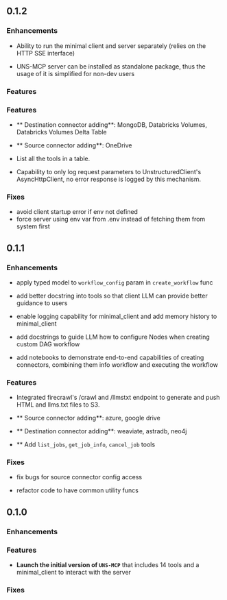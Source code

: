 ## 0.1.2

### Enhancements

- Ability to run the minimal client and server separately (relies on the HTTP SSE interface)

- UNS-MCP server can be installed as standalone package, thus the usage of it is simplified for non-dev users

### Features

### Features

- ** Destination connector adding**: MongoDB, Databricks Volumes, Databricks Volumes Delta Table

- ** Source connector adding**: OneDrive

- List all the tools in a table.

- Capability to only log request parameters to UnstructuredClient's AsyncHttpClient, no error response is logged by this mechanism.

### Fixes

- avoid client startup error if env not defined
- force server using env var from .env instead of fetching them from system first


## 0.1.1

### Enhancements

- apply typed model to `workflow_config` param in `create_workflow` func

- add better docstring into tools so that client LLM can provide better guidance to users

- enable logging capability for minimal_client and add memory history to minimal_client

- add docstrings to guide LLM how to configure Nodes when creating custom DAG workflow

- add notebooks to demonstrate end-to-end capabilities of creating connectors, combining them info workflow and executing the workflow

### Features
- Integrated firecrawl's /crawl and /llmstxt endpoint to generate and push HTML and llms.txt files to S3.

- ** Source connector adding**: azure, google drive

- ** Destination connector adding**: weaviate, astradb, neo4j

- ** Add `list_jobs`, `get_job_info`, `cancel_job` tools

### Fixes

- fix bugs for source connector config access

- refactor code to have common utility funcs


## 0.1.0

### Enhancements

### Features

- **Launch the initial version of `UNS-MCP`** that includes 14 tools and a minimal_client to interact with the server

### Fixes
